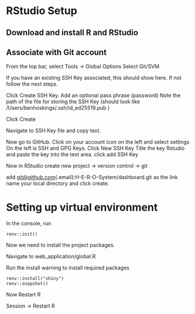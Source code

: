 # RStudio Setup

## Download and install R and RStudio

## Associate with Git account

From the top bar, select Tools -\> Global Options Select Git/SVM

If you have an existing SSH Key associated, this should show here. If not follow the next steps.

Click Create SSH Key. Add an optional pass phrase (password) Note the path of the file for storing the SSH Key (should look like /Users/benhoskings/.ssh/id_ed25519.pub )

Click Create

Navigate to SSH Key file and copy text.

Now go to GitHub. Click on your account icon on the left and select settings On the left is SSH and GPG Keys. Click New SSH Key Title the key Rstudio and paste the key into the text area. click add SSH Key

Now in RStudio create new project -\> version control -\> git

add [git\@github.com](mailto:git@github.com){.email}:H-E-R-O-System/dashboard.git as the link name your local directory and click create.

# Setting up virtual environment

In the console, run

```{r}
renv::init()
```

Now we need to install the project packages.

Navigate to web_application/global.R

Run the install warning to install required packages

```{r}
renv::install("shiny")
renv::snapshot()
```

Now Restart R

Session -\> Restart R
